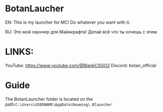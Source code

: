 # BotanLaucher
EN: This is my launcher for MC!
Do whatever you want with it.

RU: Это мой лаунчер для Майнкрафта!
Делай всё что ты хочешь с этим.

# LINKS:
YouTube: https://www.youtube.com/@BlankCSGO2
Discord: botan_official

# Guide
The BotanLauncher folder is located on the path:`C:\Users\USERNAME\AppData\Roaming\.Blauncher`
